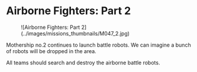 # Airborne Fighters: Part 2

<figure markdown>
![Airborne Fighters: Part 2](../images/missions_thumbnails/M047_2.jpg)
</figure>

Mothership no.2 continues to launch battle robots. We can imagine a bunch of robots will be dropped in the area.

All teams should search and destroy the airborne battle robots.

